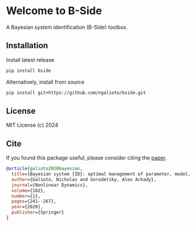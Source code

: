 # Welcome to B-Side

A Bayesian system identification (B-SIde) toolbox.

## Installation

Install latest release
```bash
pip install bside
```

Alternatively, install from source
```bash
pip install git+https://github.com/ngalioto/bside.git
```


## License

MIT License (c) 2024

## Cite

If you found this package useful, please consider citing the [paper](https://link.springer.com/article/10.1007/s11071-020-05925-8).

```bibtex
@article{galioto2020bayesian,
  title={Bayesian system {ID}: optimal management of parameter, model, and measurement uncertainty},
  author={Galioto, Nicholas and Gorodetsky, Alex Arkady},
  journal={Nonlinear Dynamics},
  volume={102},
  number={1},
  pages={241--267},
  year={2020},
  publisher={Springer}
}
```
